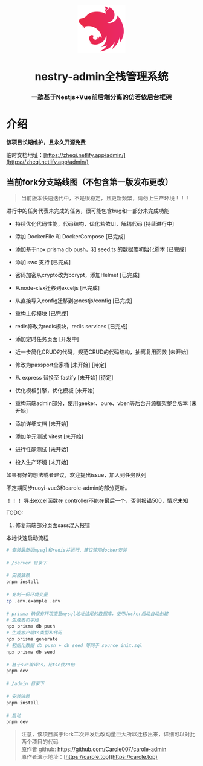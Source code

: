<div  align="center">
 <img src="admin/public/nest.svg" alt="68747470733a2f2f6e6573746a732e636f6d2f6c6f676f2d736d616c6c2d6772616469656e742e37363631363430352e737667" style="width: 25%;" />
 <h1>nestry-admin全栈管理系统</h1>
 <h3 >一款基于Nestjs+Vue前后端分离的仿若依后台框架</h3>
</div>

# 介绍
**该项目长期维护，且永久开源免费**

临时文档地址：[https://zheqi.netlify.app/admin/](https://zheqi.netlify.app/admin/)

## 当前fork分支路线图（不包含第一版发布更改）

> 当前版本快速迭代中，不是很稳定，且更新频繁，请勿上生产环境！！！

进行中的任务代表未完成的任务，很可能包含bug和一部分未完成功能

- 持续优化代码性能，代码结构，优化若依UI，解耦代码 [持续进行中]
- 添加 DockerFile 和 DockerCompose [已完成]
- 添加基于npx prisma db push，和 seed.ts 的数据库初始化脚本 [已完成]
- 添加 swc 支持 [已完成]
- 密码加密从crypto改为bcrypt，添加Helmet [已完成]
- 从node-xlsx迁移到exceljs [已完成]
- 从直接导入config迁移到@nestjs/config [已完成]
- 重构上传模块 [已完成]
- redis修改为redis模块，redis services [已完成]

- 添加定时任务页面 [开发中]
- 近一步简化CRUD的代码，规范CRUD的代码结构，抽离复用函数 [未开始]
- 修改为passport全家桶 [未开始] [待定]
- 从 express 替换至 fastify [未开始] [待定]
- 优化模板引擎，优化模板 [未开始]
- 重构前端admin部分，使用geeker、pure、vben等后台开源框架整合版本 [未开始]
- 添加详细文档 [未开始]
- 添加单元测试 vitest [未开始]
- 进行性能测试 [未开始]
- 投入生产环境 [未开始]

如果有好的想法或者建议，欢迎提出issue，加入到任务队列

不定期同步ruoyi-vue3和carole-admin的部分更新。

！！！ 导出excel函数在 controller不能在最后一个，否则报错500，情况未知

TODO: 
1. 修复前端部分页面sass混入报错

本地快速启动流程
```bash
# 安装最新版mysql和redis并运行，建议使用docker安装

# /server 目录下

# 安装依赖
pnpm install

# 复制一份环境变量
cp .env.example .env

# prisma 确保有环境变量mysql地址结尾的数据库，使用docker启动自动创建
# 生成表和字段
npx prisma db push
# 生成客户端ts类型和代码
npx prisma generate
# 初始化数据 db push + db seed 等同于 source init.sql
npx prisma db seed

# 基于swc编译ts，比tsc快20倍
pnpm dev

# /admin 目录下

# 安装依赖
pnpm install

# 启动
pnpm dev
```

> 注意，该项目属于fork二次开发后改动量巨大所以迁移出来，详细可以对比两个项目的代码  
> 原作者 github: https://github.com/Carole007/carole-admin  
> 原作者演示地址：[https://carole.top](https://carole.top)
